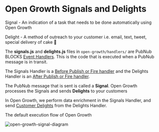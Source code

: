 # Open Growth Signals and Delights

Signal - An indication of a task that needs to be done automatically using Open Growth

Delight - A method of outreach to your customer i.e. email, text, tweet, special delivery of cake 🍰

The **signals.js** and **delights.js** files in `open-growth/handlers/` are PubNub BLOCKS [Event Handlers](https://www.pubnub.com/docs/blocks/event-handlers). This is the code that is executed when a PubNub message is in transit.

The Signals Handler is a [Before Publish or Fire handler](https://www.pubnub.com/docs/blocks/event-handler-types#sync-et-before-pub-fire) and the Delights Handler is an [After Publish or Fire handler](https://www.pubnub.com/docs/blocks/event-handler-types#async-et-after-pub-fire).

The PubNub message that is sent is called a **Signal**. Open Growth processes the Signals and sends **Delights** to your customers

In Open Growth, we perform data enrichment in the Signals Handler, and send [Customer Delights](https://github.com/pubnub/open-growth/tree/master/delights) from the Delights Handler.

The default execution flow of Open Growth

![open-growth-signal-diagram](http://i.imgur.com/7KgsdV1.png)
